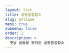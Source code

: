 ```yaml
---
layout: list
title: 골동품집합소
slug: antique
menu: true
submenu: false
order: 1
description: >
  옛날 글들을 모아둔 골동품집합소
---
```

